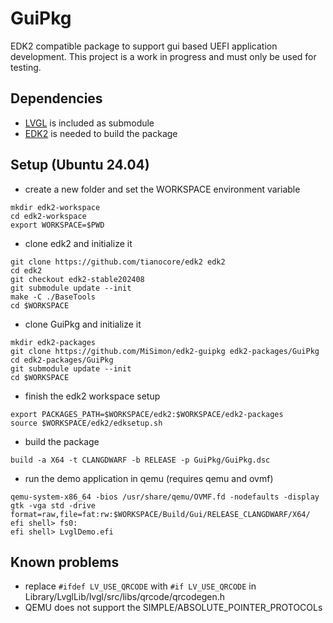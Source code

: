 # GuiPkg

EDK2 compatible package to support gui based UEFI application development.
This project is a work in progress and must only be used for testing.

## Dependencies

- [LVGL](https://lvgl.io) is included as submodule
- [EDK2](https://github.com/tianocore/edk2) is needed to build the package

## Setup (Ubuntu 24.04)

- create a new folder and set the WORKSPACE environment variable
```
mkdir edk2-workspace
cd edk2-workspace
export WORKSPACE=$PWD
```

- clone edk2 and initialize it
```
git clone https://github.com/tianocore/edk2 edk2
cd edk2
git checkout edk2-stable202408
git submodule update --init
make -C ./BaseTools
cd $WORKSPACE
```

- clone GuiPkg and initialize it
```
mkdir edk2-packages
git clone https://github.com/MiSimon/edk2-guipkg edk2-packages/GuiPkg
cd edk2-packages/GuiPkg
git submodule update --init
cd $WORKSPACE
```

- finish the edk2 workspace setup
```
export PACKAGES_PATH=$WORKSPACE/edk2:$WORKSPACE/edk2-packages
source $WORKSPACE/edk2/edksetup.sh
```

- build the package
```
build -a X64 -t CLANGDWARF -b RELEASE -p GuiPkg/GuiPkg.dsc
```

- run the demo application in qemu (requires qemu and ovmf)
```
qemu-system-x86_64 -bios /usr/share/qemu/OVMF.fd -nodefaults -display gtk -vga std -drive format=raw,file=fat:rw:$WORKSPACE/Build/Gui/RELEASE_CLANGDWARF/X64/
efi shell> fs0:
efi shell> LvglDemo.efi
```

## Known problems
- replace `#ifdef LV_USE_QRCODE` with `#if LV_USE_QRCODE` in Library/LvglLib/lvgl/src/libs/qrcode/qrcodegen.h
- QEMU does not support the SIMPLE/ABSOLUTE_POINTER_PROTOCOLs